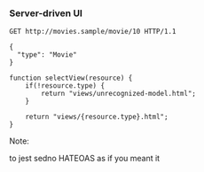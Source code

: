 ### Server-driven UI

<pre class="fragment"><code class="http">GET http://movies.sample/movie/10 HTTP/1.1

{
  "type": "Movie"
}</code></pre>

<pre class="fragment"><code class="javascript">function selectView(resource) {
    if(!resource.type) {
        return "views/unrecognized-model.html";
    }

    return "views/{resource.type}.html";
}</code></pre>

Note:

to jest sedno HATEOAS as if you meant it
